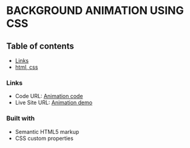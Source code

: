 # BACKGROUND ANIMATION USING CSS

## Table of contents

- [Links](#links)
- [html, css](#built-with)

### Links

- Code URL: [Animation code](https://github.com/vimal-oneway/Background-Animation)
- Live Site URL: [Animation demo](https://vimal-oneway.github.io/Background-Animation/)

### Built with

- Semantic HTML5 markup
- CSS custom properties


